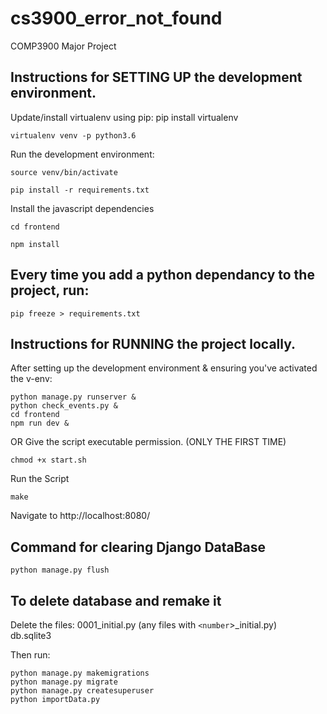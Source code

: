 # cs3900_error_not_found
COMP3900 Major Project

## Instructions for SETTING UP the development environment.

Update/install virtualenv using pip: pip install virtualenv
```
virtualenv venv -p python3.6
```
Run the development environment:
```
source venv/bin/activate

pip install -r requirements.txt
```

Install the javascript dependencies
```
cd frontend

npm install
```

## Every time you add a python dependancy to the project, run:
```
pip freeze > requirements.txt
```

## Instructions for RUNNING the project locally.
After setting up the development environment & ensuring you've activated the v-env:
```
python manage.py runserver &
python check_events.py & 
cd frontend
npm run dev &
```
OR
Give the script executable permission. (ONLY THE FIRST TIME)
```
chmod +x start.sh
```
Run the Script
```
make
```

Navigate to http://localhost:8080/

## Command for clearing Django DataBase
```
python manage.py flush
```

## To delete database and remake it

Delete the files:
0001_initial.py (any files with `<number`>\_initial.py)  
db.sqlite3

Then run:
```
python manage.py makemigrations 
python manage.py migrate 
python manage.py createsuperuser
python importData.py
```
